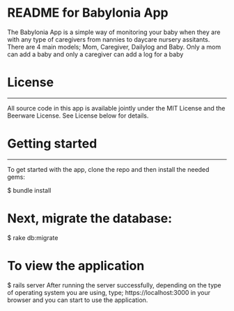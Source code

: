 # README for Babylonia App

The Babylonia App is a simple way of monitoring your baby when they are with any type of caregivers from nannies to daycare nursery assitants. There are 4 main models; Mom, Caregiver, Dailylog and Baby. Only a mom can add a baby and only a caregiver can add a log for a baby

# License
----------

All source code in this app is available jointly under the MIT License and the Beerware License. See License below for details.

# Getting started
-----------------
To get started with the app, clone the repo and then install the needed gems:

$ bundle install

# Next, migrate the database:

$ rake db:migrate

# To view the application

$ rails server
After running the server successfully, depending on the type of operating system you are using, type;
https://localhost:3000 in your browser and you can start to use the application.


